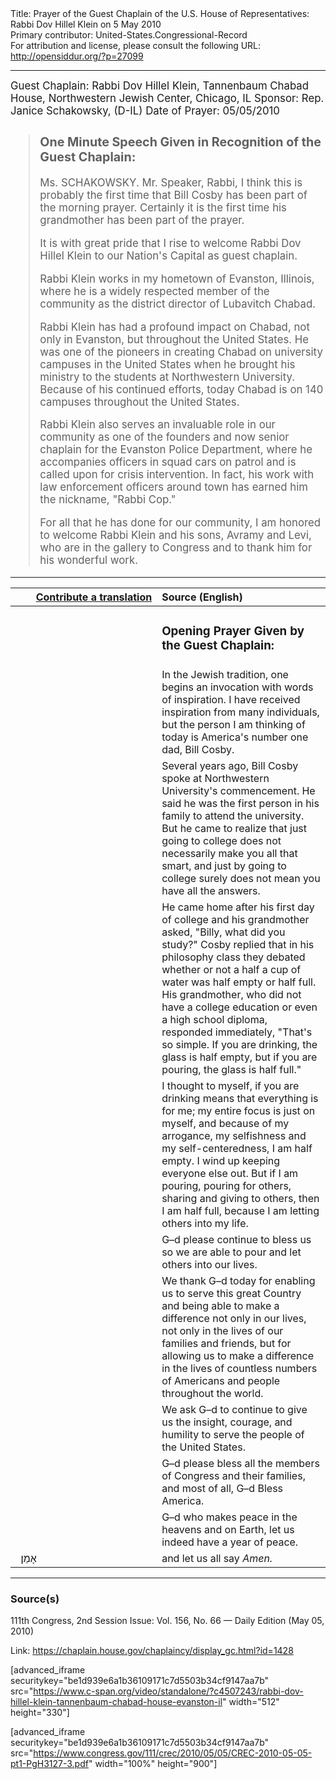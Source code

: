 <html>
<head></head>
<body>
Title: Prayer of the Guest Chaplain of the U.S. House of Representatives: Rabbi Dov Hillel Klein on 5 May 2010<br />
Primary contributor: United-States.Congressional-Record<br />
For attribution and license, please consult the following URL: <a href="http://opensiddur.org/?p=27099">http://opensiddur.org/?p=27099</a>
<p />
<hr />

<div class="english" style="font-size:1.2em;">
Guest Chaplain: Rabbi Dov Hillel Klein, Tannenbaum Chabad House, Northwestern Jewish Center, Chicago, IL
Sponsor: Rep. Janice Schakowsky, (D-IL)
Date of Prayer: 05/05/2010

<blockquote>
<h3>One Minute Speech Given in Recognition of the Guest Chaplain:</h3>

Ms. SCHAKOWSKY. Mr. Speaker, Rabbi, I think this is probably the first time that Bill Cosby has been part of the morning prayer. Certainly it is the first time his grandmother has been part of the prayer.

It is with great pride that I rise to welcome Rabbi Dov Hillel Klein to our Nation's Capital as guest chaplain.

Rabbi Klein works in my hometown of Evanston, Illinois, where he is a widely respected member of the community as the district director of Lubavitch Chabad.

Rabbi Klein has had a profound impact on Chabad, not only in Evanston, but throughout the United States. He was one of the pioneers in creating Chabad on university campuses in the United States when he brought his ministry to the students at Northwestern University. Because of his continued efforts, today Chabad is on 140 campuses throughout the United States.

Rabbi Klein also serves an invaluable role in our community as one of the founders and now senior chaplain for the Evanston Police Department, where he accompanies officers in squad cars on patrol and is called upon for crisis intervention. In fact, his work with law enforcement officers around town has earned him the nickname, "Rabbi Cop."

For all that he has done for our community, I am honored to welcome Rabbi Klein and his sons, Avramy and Levi, who are in the gallery to Congress and to thank him for his wonderful work.
</blockquote>
</div>

<hr />

<table style="margin-left: auto;margin-right: auto;" class="draggable">
<thead><tr><th id="x" style="text-align: right;"><a href="/contributing/upload/">Contribute a translation</a></th><th style="text-align: left;">Source (English)</th></tr></thead>
<tbody>
<tr><td style="vertical-align:top;" width="46%">
<div class="liturgy"><span lang="he">

</span></div></td>
 
<td style="vertical-align:top;" width="53%">
<div class="english">
<h3>Opening Prayer Given by the Guest Chaplain:</h3>
</div></td></tr>

<tr><td style="vertical-align:top;" width="46%">
<div class="liturgy"><span lang="he">

</span></div></td>
 
<td style="vertical-align:top;" width="53%">
<div class="english">
In the Jewish tradition, one begins an invocation with words of inspiration. I have received inspiration from many individuals, but the person I am thinking of today is America's number one dad, Bill Cosby.
</div></td></tr>


<tr><td style="vertical-align:top;" width="46%">
<div class="liturgy"><span lang="he">

</span></div></td>
 
<td style="vertical-align:top;" width="53%">
<div class="english">
Several years ago, Bill Cosby spoke at Northwestern University's commencement. He said he was the first person in his family to attend the university. But he came to realize that just going to college does not necessarily make you all that smart, and just by going to college surely does not mean you have all the answers.
</div></td></tr>


<tr><td style="vertical-align:top;" width="46%">
<div class="liturgy"><span lang="he">

</span></div></td>
 
<td style="vertical-align:top;" width="53%">
<div class="english">
He came home after his first day of college and his grandmother asked, "Billy, what did you study?" Cosby replied that in his philosophy class they debated whether or not a half a cup of water was half empty or half full. His grandmother, who did not have a college education or even a high school diploma, responded immediately, "That's so simple. If you are drinking, the glass is half empty, but if you are pouring, the glass is half full."
</div></td></tr>


<tr><td style="vertical-align:top;" width="46%">
<div class="liturgy"><span lang="he">

</span></div></td>
 
<td style="vertical-align:top;" width="53%">
<div class="english">
I thought to myself, if you are drinking means that everything is for me; my entire focus is just on myself, and because of my arrogance, my selfishness and my self-centeredness, I am half empty. I wind up keeping everyone else out. But if I am pouring, pouring for others, sharing and giving to others, then I am half full, because I am letting others into my life.
</div></td></tr>


<tr><td style="vertical-align:top;" width="46%">
<div class="liturgy"><span lang="he">

</span></div></td>
 
<td style="vertical-align:top;" width="53%">
<div class="english">
G–d 
please continue to bless us 
so we are able to pour and let others into our lives.
</div></td></tr>


<tr><td style="vertical-align:top;" width="46%">
<div class="liturgy"><span lang="he">

</span></div></td>
 
<td style="vertical-align:top;" width="53%">
<div class="english">
We thank G–d today 
for enabling us to serve this great Country 
and being able to make a difference 
not only in our lives, 
not only in the lives of our families and friends, 
but for allowing us to make a difference 
in the lives of countless numbers of Americans 
and people throughout the world. 
</div></td></tr>


<tr><td style="vertical-align:top;" width="46%">
<div class="liturgy"><span lang="he">

</span></div></td>
 
<td style="vertical-align:top;" width="53%">
<div class="english">
We ask G–d to continue to give us 
the insight, 
courage, 
and humility 
to serve the people of the United States. 
</div></td></tr>


<tr><td style="vertical-align:top;" width="46%">
<div class="liturgy"><span lang="he">

</span></div></td>
 
<td style="vertical-align:top;" width="53%">
<div class="english">
G–d 
please bless all the members of Congress and their families, 
and most of all, 
G–d Bless America.
</div></td></tr>


<tr><td style="vertical-align:top;" width="46%">
<div class="liturgy"><span lang="he">

</span></div></td>
 
<td style="vertical-align:top;" width="53%">
<div class="english">
G–d who makes peace in the heavens and on Earth, 
let us indeed have a year of peace.
</div></td></tr>


<tr><td style="vertical-align:top;" width="46%">
<div class="liturgy"><span lang="he">
&nbsp;
אָמֵן׃
</span></div></td>
 
<td style="vertical-align:top;" width="53%">
<div class="english">
and let us all say 
<em>Amen.</em>
</div></td></tr>
</tbody></table>

<hr />

<h3>Source(s)</h3>

111th Congress, 2nd Session
Issue: Vol. 156, No. 66 — Daily Edition (May 05, 2010)

Link: <a href="https://chaplain.house.gov/chaplaincy/display_gc.html?id=1428">https://chaplain.house.gov/chaplaincy/display_gc.html?id=1428</a>

[advanced_iframe securitykey="be1d939e6a1b36109171c7d5503b34cf9147aa7b" src="https://www.c-span.org/video/standalone/?c4507243/rabbi-dov-hillel-klein-tannenbaum-chabad-house-evanston-il" width="512" height="330"]

[advanced_iframe securitykey="be1d939e6a1b36109171c7d5503b34cf9147aa7b" src="https://www.congress.gov/111/crec/2010/05/05/CREC-2010-05-05-pt1-PgH3127-3.pdf" width="100%" height="900"]
</body>
</html>